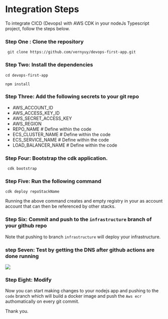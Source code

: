 # Integration Steps

To integrate CICD (Devops) with AWS CDK in your nodeJs Typescript project, follow the steps below.

### Step One : Clone the repository

` git clone https://github.com/vernyuy/devops-first-app.git`

### Step Two: Install the dependencies

`cd devops-first-app`

`npm install`

### Step Three: Add the following secrets to your git repo

- AWS_ACCOUNT_ID
- AWS_ACCESS_KEY_ID
- AWS_SECRET_ACCESS_KEY
- AWS_REGION
- REPO_NAME                  # Define within the code
- ECS_CLUSTER_NAME           # Define within the code
- ECS_SERVICE_NAME           # Define within the code
- LOAD_BALANCER_NAME         # Define within the code

### Step Four: Bootstrap the cdk application.

` cdk bootstrap`

### Step Five: Run the following command

``` cdk deploy repoStackName ```

Running the above command creates and empty registry in your as account account that can then be referenced by other stacks.

### Step Six: Commit and push to the `infrastructure` branch of your github repo

Note that pushing to branch `infrastructure` will deploy your infrastructure.

### step Seven: Test by getting the DNS after github actions are done running

![](./test.png)

### Step Eight: Modify

Now you can start making changes to your nodejs app and pushing to the `code` branch which will build a docker image and push the `Aws ecr` authomatically on every git commit.

Thank you.